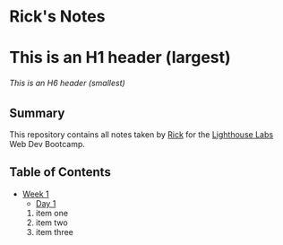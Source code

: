 # Rick's Notes
# This is an H1 header (largest)
###### This is an H6 header (smallest)
## Summary
This repository contains all notes taken by [Rick](https://github.com/RickCarr) for the [Lighthouse Labs](http://lighthouselabs.ca) Web Dev Bootcamp.
## Table of Contents
* [Week 1](/Week_1/)
  * [Day 1](Week_1/Day_1/)
  1. item one
  2. item two
  3. item three
